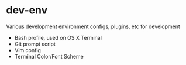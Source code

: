 dev-env
=======

Various development environment configs, plugins, etc for development

- Bash profile, used on OS X Terminal
- Git prompt script
- Vim config
- Terminal Color/Font Scheme
